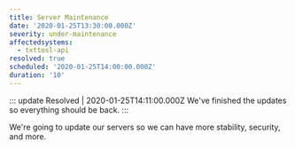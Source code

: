 ```yaml
---
title: Server Maintenance
date: '2020-01-25T13:30:00.000Z'
severity: under-maintenance
affectedsystems:
  - txttosl-api
resolved: true
scheduled: '2020-01-25T14:00:00.000Z'
duration: '10'
---
```

::: update Resolved | 2020-01-25T14:11:00.000Z
We've finished the updates so everything should be back.
:::

We're going to update our servers so we can have more stability, security, and more.

<!--- language code: en -->
